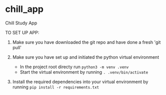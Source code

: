 # chill_app
Chill Study App

TO SET UP APP:

1. Make sure you have downloaded the git repo and have done a fresh 'git pull'

2. Make sure you have set up and initiated the python virtual environment
    - In the project root directy run `python3 -m venv .venv`
    - Start the virtual environment by running `. .venv/bin/activate`

3. Install the required dependencies into your virtual environment by running `pip install -r requirements.txt`